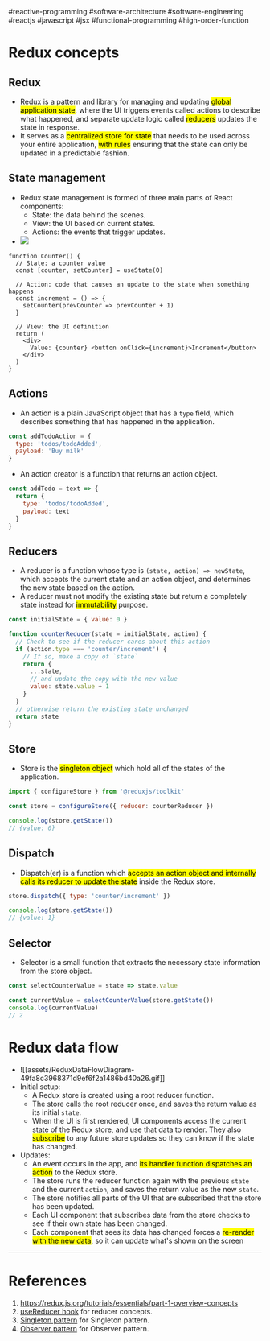 #reactive-programming #software-architecture #software-engineering #reactjs #javascript #jsx #functional-programming #high-order-function 

# Redux concepts
## Redux
- Redux is a pattern and library for managing and updating <mark class="hltr-yellow">global application state</mark>, where the UI triggers events called actions to describe what happened, and separate update logic called <mark class="hltr-yellow">reducers</mark> updates the state in response. 
- It serves as a <mark class="hltr-yellow">centralized store for state</mark> that needs to be used across your entire application, <mark class="hltr-yellow">with rules</mark> ensuring that the state can only be updated in a predictable fashion.
## State management
- Redux state management is formed of three main parts of React components:
	- State: the data behind the scenes.
	- View: the UI based on current states.
	- Actions: the events that trigger updates.
- ![](Pasted%20image%2020250614113309.png)
```Jsx title='Three main parts of React components'
function Counter() {
  // State: a counter value
  const [counter, setCounter] = useState(0)

  // Action: code that causes an update to the state when something happens
  const increment = () => {
    setCounter(prevCounter => prevCounter + 1)
  }

  // View: the UI definition
  return (
    <div>
      Value: {counter} <button onClick={increment}>Increment</button>
    </div>
  )
}
```

## Actions
- An action is a plain JavaScript object that has a `type` field, which describes something that has happened in the application.
```Javascript title='Action in Redux'
const addTodoAction = {
  type: 'todos/todoAdded',
  payload: 'Buy milk'
}
```
- An action creator is a function that returns an action object.
```Javascript title='Action creator'
const addTodo = text => {
  return {
    type: 'todos/todoAdded',
    payload: text
  }
}
```

## Reducers
- A reducer is a function whose type is `(state, action) => newState`, which accepts the current state and an action object, and determines the new state based on the action.
- A reducer must not modify the existing state but return a completely state instead for <mark class="hltr-yellow">immutability</mark> purpose.
```Javascript title='Reducer must not modify the state object'
const initialState = { value: 0 }

function counterReducer(state = initialState, action) {
  // Check to see if the reducer cares about this action
  if (action.type === 'counter/increment') {
    // If so, make a copy of `state`
    return {
      ...state,
      // and update the copy with the new value
      value: state.value + 1
    }
  }
  // otherwise return the existing state unchanged
  return state
}
```
## Store
- Store is the <mark class="hltr-yellow">singleton object</mark> which hold all of the states of the application.
```Javascript title='Redux store'
import { configureStore } from '@reduxjs/toolkit'

const store = configureStore({ reducer: counterReducer })

console.log(store.getState())
// {value: 0}
```

## Dispatch
- Dispatch(er) is a function which <mark class="hltr-yellow">accepts an action object and internally calls its reducer to update the state</mark> inside the Redux store.
```Javascript title='Dispatcher function'
store.dispatch({ type: 'counter/increment' })

console.log(store.getState())
// {value: 1}
```

## Selector
- Selector is a small function that extracts the necessary state information from the store object.
```Javascript title='Selector'
const selectCounterValue = state => state.value

const currentValue = selectCounterValue(store.getState())
console.log(currentValue)
// 2
```

# Redux data flow
- ![[assets/ReduxDataFlowDiagram-49fa8c3968371d9ef6f2a1486bd40a26.gif]]
- Initial setup:
	- A Redux store is created using a root reducer function.
	- The store calls the root reducer once, and saves the return value as its initial `state`.
	- When the UI is first rendered, UI components access the current state of the Redux store, and use that data to render. They also <mark class="hltr-yellow">subscribe</mark> to any future store updates so they can know if the state has changed.
- Updates:
	- An event occurs in the app, and <mark class="hltr-yellow">its handler function dispatches an action</mark> to the Redux store.
	- The store runs the reducer function again with the previous `state` and the current `action`, and saves the return value as the new `state`.
	- The store notifies all parts of the UI that are subscribed that the store has been updated.
	- Each UI component that subscribes data from the store checks to see if their own state has been changed.
	- Each component that sees its data has changed forces a <mark class="hltr-yellow">re-render with the new data</mark>, so it can update what's shown on the screen
---
# References
1. https://redux.js.org/tutorials/essentials/part-1-overview-concepts
2. [useReducer hook](useReducer%20hook.md) for reducer concepts.
3. [Singleton pattern](Singleton%20pattern.md) for Singleton pattern.
4. [Observer pattern](Observer%20pattern.md) for Observer pattern.